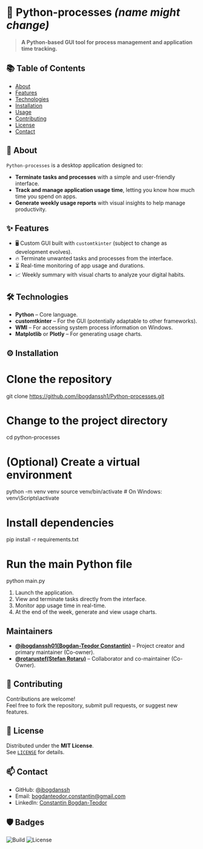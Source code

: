 
# 🐍 Python-processes *(name might change)*

> **A Python-based GUI tool for process management and application time tracking.**

## 📚 Table of Contents
- [About](#about)
- [Features](#features)
- [Technologies](#technologies)
- [Installation](#installation)
- [Usage](#usage)
- [Contributing](#contributing)
- [License](#license)
- [Contact](#contact)

## 📖 About
`Python-processes` is a desktop application designed to:
- **Terminate tasks and processes** with a simple and user-friendly interface.
- **Track and manage application usage time**, letting you know how much time you spend on apps.
- **Generate weekly usage reports** with visual insights to help manage productivity.

## ✨ Features
- 🖥️ Custom GUI built with `customtkinter` (subject to change as development evolves).
- 🔥 Terminate unwanted tasks and processes from the interface.
- ⏳ Real-time monitoring of app usage and durations.
- 📈 Weekly summary with visual charts to analyze your digital habits.

## 🛠️ Technologies
- **Python** – Core language.
- **customtkinter** – For the GUI (potentially adaptable to other frameworks).
- **WMI** – For accessing system process information on Windows.
- **Matplotlib** or **Plotly** – For generating usage charts.

## ⚙️ Installation
# Clone the repository
git clone https://github.com/ibogdanssh1/Python-processes.git

# Change to the project directory
cd python-processes

# (Optional) Create a virtual environment
python -m venv venv
source venv/bin/activate  # On Windows: venv\Scripts\activate

# Install dependencies
pip install -r requirements.txt

# Run the main Python file
python main.py

1. Launch the application.
2. View and terminate tasks directly from the interface.
3. Monitor app usage time in real-time.
4. At the end of the week, generate and view usage charts.

## Maintainers
- **[@ibogdanssh01(Bogdan-Teodor Constantin)](https://github.com/ibogdanssh01)** – Project creator and primary maintainer (Co-owner).
- **[@rotarustef(Stefan Rotaru)](https://github.com/rotarustef)** – Collaborator and co-maintainer (Co-Owner).

## 🤝 Contributing
Contributions are welcome!  
Feel free to fork the repository, submit pull requests, or suggest new features.

## 📄 License
Distributed under the **MIT License**.  
See [`LICENSE`](LICENSE) for details.

## 📫 Contact
- GitHub: [@ibogdanssh](https://github.com/ibogdanssh01)
- Email: bogdanteodor.constantin@gmail.com
- LinkedIn: [Constantin Bogdan-Teodor](https://linkedin.com/in/bogdan-teodor-constantin)

## 🛡️ Badges
![Build](https://img.shields.io/badge/build-passing-brightgreen)
![License](https://img.shields.io/badge/license-MIT-blue)
